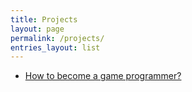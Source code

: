 ```yaml
---
title: Projects
layout: page
permalink: /projects/
entries_layout: list
---
```


- [How to become a game programmer?](https://github.com/raphaeldhwang/gameprogrammer)
